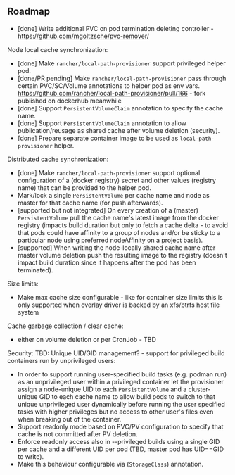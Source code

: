 ## Roadmap

* [done] Write additional PVC on pod termination deleting controller - https://github.com/mgoltzsche/pvc-remover/

Node local cache synchronization:
* [done] Make `rancher/local-path-provisioner` support privileged helper pod.
* [done/PR pending] Make `rancher/local-path-provisioner` pass through certain PVC/SC/Volume annotations to helper pod as env vars. https://github.com/rancher/local-path-provisioner/pull/166 - fork published on dockerhub meanwhile
* [done] Support `PersistentVolumeClaim` annotation to specify the cache name.
* [done] Support `PersistentVolumeClaim` annotation to allow publication/reusage as shared cache after volume deletion (security).
* [done] Prepare separate container image to be used as `local-path-provisioner` helper.

Distributed cache synchronization:
* [done] Make `rancher/local-path-provisioner` support optional configuration of a (docker registry) secret and other values (registry name) that can be provided to the helper pod.
* Mark/lock a single `PersistentVolume` per cache name and node as master for that cache name (for push afterwards).
* [supported but not integrated] On every creation of a (master) `PersistentVolume` pull the cache name's latest image from the docker registry (impacts build duration but only to fetch a cache delta - to avoid that pods could have affinity to a group of nodes and/or be sticky to a particular node using preferred nodeAffinity on a project basis).
* [supported] When writing the node-locally shared cache name after master volume deletion
  push the resulting image to the registry
  (doesn't impact build duration since it happens after the pod has been terminated).

Size limits:
* Make max cache size configurable - like for container size limits this is only supported when overlay driver is backed by an xfs/btrfs host file system

Cache garbage collection / clear cache:
- either on volume deletion or per CronJob - TBD

Security: TBD: Unique UID/GID management? - support for privileged build containers run by unprivileged users:
* In order to support running user-specified build tasks (e.g. podman run) as an unprivileged user within a privileged container
  let the provisioner assign a node-unique UID to each `PersistentVolume` and a cluster-unique GID to each cache name
  to allow build pods to switch to that unique unprivileged user dynamically
  before running the user specified tasks with higher privileges but no access
  to other user's files even when breaking out of the container.
* Support readonly mode based on PVC/PV configuration to specify that cache is not committed after PV deletion.
* Enforce readonly access also in --privileged builds using a single GID per cache and a different UID per pod (TBD, master pod has UID==GID to write).
* Make this behaviour configurable via (`StorageClass`) annotation.

